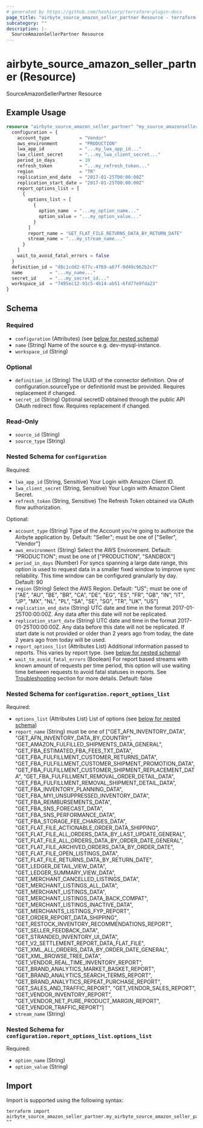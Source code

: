 ```yaml
---
# generated by https://github.com/hashicorp/terraform-plugin-docs
page_title: "airbyte_source_amazon_seller_partner Resource - terraform-provider-airbyte"
subcategory: ""
description: |-
  SourceAmazonSellerPartner Resource
---
```


# airbyte_source_amazon_seller_partner (Resource)

SourceAmazonSellerPartner Resource

## Example Usage

```terraform
resource "airbyte_source_amazon_seller_partner" "my_source_amazonsellerpartner" {
  configuration = {
    account_type           = "Vendor"
    aws_environment        = "PRODUCTION"
    lwa_app_id             = "...my_lwa_app_id..."
    lwa_client_secret      = "...my_lwa_client_secret..."
    period_in_days         = 10
    refresh_token          = "...my_refresh_token..."
    region                 = "TR"
    replication_end_date   = "2017-01-25T00:00:00Z"
    replication_start_date = "2017-01-25T00:00:00Z"
    report_options_list = [
      {
        options_list = [
          {
            option_name  = "...my_option_name..."
            option_value = "...my_option_value..."
          }
        ]
        report_name = "GET_FLAT_FILE_RETURNS_DATA_BY_RETURN_DATE"
        stream_name = "...my_stream_name..."
      }
    ]
    wait_to_avoid_fatal_errors = false
  }
  definition_id = "d8c1cdd2-677c-4769-a67f-0d49c962b2c7"
  name          = "...my_name..."
  secret_id     = "...my_secret_id..."
  workspace_id  = "7495ec12-91c5-4b14-ab51-6fd77e9fda23"
}
```

<!-- schema generated by tfplugindocs -->
## Schema

### Required

- `configuration` (Attributes) (see [below for nested schema](#nestedatt--configuration))
- `name` (String) Name of the source e.g. dev-mysql-instance.
- `workspace_id` (String)

### Optional

- `definition_id` (String) The UUID of the connector definition. One of configuration.sourceType or definitionId must be provided. Requires replacement if changed.
- `secret_id` (String) Optional secretID obtained through the public API OAuth redirect flow. Requires replacement if changed.

### Read-Only

- `source_id` (String)
- `source_type` (String)

<a id="nestedatt--configuration"></a>
### Nested Schema for `configuration`

Required:

- `lwa_app_id` (String, Sensitive) Your Login with Amazon Client ID.
- `lwa_client_secret` (String, Sensitive) Your Login with Amazon Client Secret.
- `refresh_token` (String, Sensitive) The Refresh Token obtained via OAuth flow authorization.

Optional:

- `account_type` (String) Type of the Account you're going to authorize the Airbyte application by. Default: "Seller"; must be one of ["Seller", "Vendor"]
- `aws_environment` (String) Select the AWS Environment. Default: "PRODUCTION"; must be one of ["PRODUCTION", "SANDBOX"]
- `period_in_days` (Number) For syncs spanning a large date range, this option is used to request data in a smaller fixed window to improve sync reliability. This time window can be configured granularly by day. Default: 90
- `region` (String) Select the AWS Region. Default: "US"; must be one of ["AE", "AU", "BE", "BR", "CA", "DE", "EG", "ES", "FR", "GB", "IN", "IT", "JP", "MX", "NL", "PL", "SA", "SE", "SG", "TR", "UK", "US"]
- `replication_end_date` (String) UTC date and time in the format 2017-01-25T00:00:00Z. Any data after this date will not be replicated.
- `replication_start_date` (String) UTC date and time in the format 2017-01-25T00:00:00Z. Any data before this date will not be replicated. If start date is not provided or older than 2 years ago from today, the date 2 years ago from today will be used.
- `report_options_list` (Attributes List) Additional information passed to reports. This varies by report type. (see [below for nested schema](#nestedatt--configuration--report_options_list))
- `wait_to_avoid_fatal_errors` (Boolean) For report based streams with known amount of requests per time period, this option will use waiting time between requests to avoid fatal statuses in reports. See <a href="https://docs.airbyte.com/integrations/sources/amazon-seller-partner#limitations--troubleshooting" target="_blank">Troubleshooting</a> section for more details. Default: false

<a id="nestedatt--configuration--report_options_list"></a>
### Nested Schema for `configuration.report_options_list`

Required:

- `options_list` (Attributes List) List of options (see [below for nested schema](#nestedatt--configuration--report_options_list--options_list))
- `report_name` (String) must be one of ["GET_AFN_INVENTORY_DATA", "GET_AFN_INVENTORY_DATA_BY_COUNTRY", "GET_AMAZON_FULFILLED_SHIPMENTS_DATA_GENERAL", "GET_FBA_ESTIMATED_FBA_FEES_TXT_DATA", "GET_FBA_FULFILLMENT_CUSTOMER_RETURNS_DATA", "GET_FBA_FULFILLMENT_CUSTOMER_SHIPMENT_PROMOTION_DATA", "GET_FBA_FULFILLMENT_CUSTOMER_SHIPMENT_REPLACEMENT_DATA", "GET_FBA_FULFILLMENT_REMOVAL_ORDER_DETAIL_DATA", "GET_FBA_FULFILLMENT_REMOVAL_SHIPMENT_DETAIL_DATA", "GET_FBA_INVENTORY_PLANNING_DATA", "GET_FBA_MYI_UNSUPPRESSED_INVENTORY_DATA", "GET_FBA_REIMBURSEMENTS_DATA", "GET_FBA_SNS_FORECAST_DATA", "GET_FBA_SNS_PERFORMANCE_DATA", "GET_FBA_STORAGE_FEE_CHARGES_DATA", "GET_FLAT_FILE_ACTIONABLE_ORDER_DATA_SHIPPING", "GET_FLAT_FILE_ALL_ORDERS_DATA_BY_LAST_UPDATE_GENERAL", "GET_FLAT_FILE_ALL_ORDERS_DATA_BY_ORDER_DATE_GENERAL", "GET_FLAT_FILE_ARCHIVED_ORDERS_DATA_BY_ORDER_DATE", "GET_FLAT_FILE_OPEN_LISTINGS_DATA", "GET_FLAT_FILE_RETURNS_DATA_BY_RETURN_DATE", "GET_LEDGER_DETAIL_VIEW_DATA", "GET_LEDGER_SUMMARY_VIEW_DATA", "GET_MERCHANT_CANCELLED_LISTINGS_DATA", "GET_MERCHANT_LISTINGS_ALL_DATA", "GET_MERCHANT_LISTINGS_DATA", "GET_MERCHANT_LISTINGS_DATA_BACK_COMPAT", "GET_MERCHANT_LISTINGS_INACTIVE_DATA", "GET_MERCHANTS_LISTINGS_FYP_REPORT", "GET_ORDER_REPORT_DATA_SHIPPING", "GET_RESTOCK_INVENTORY_RECOMMENDATIONS_REPORT", "GET_SELLER_FEEDBACK_DATA", "GET_STRANDED_INVENTORY_UI_DATA", "GET_V2_SETTLEMENT_REPORT_DATA_FLAT_FILE", "GET_XML_ALL_ORDERS_DATA_BY_ORDER_DATE_GENERAL", "GET_XML_BROWSE_TREE_DATA", "GET_VENDOR_REAL_TIME_INVENTORY_REPORT", "GET_BRAND_ANALYTICS_MARKET_BASKET_REPORT", "GET_BRAND_ANALYTICS_SEARCH_TERMS_REPORT", "GET_BRAND_ANALYTICS_REPEAT_PURCHASE_REPORT", "GET_SALES_AND_TRAFFIC_REPORT", "GET_VENDOR_SALES_REPORT", "GET_VENDOR_INVENTORY_REPORT", "GET_VENDOR_NET_PURE_PRODUCT_MARGIN_REPORT", "GET_VENDOR_TRAFFIC_REPORT"]
- `stream_name` (String)

<a id="nestedatt--configuration--report_options_list--options_list"></a>
### Nested Schema for `configuration.report_options_list.options_list`

Required:

- `option_name` (String)
- `option_value` (String)

## Import

Import is supported using the following syntax:

```shell
terraform import airbyte_source_amazon_seller_partner.my_airbyte_source_amazon_seller_partner ""
```
